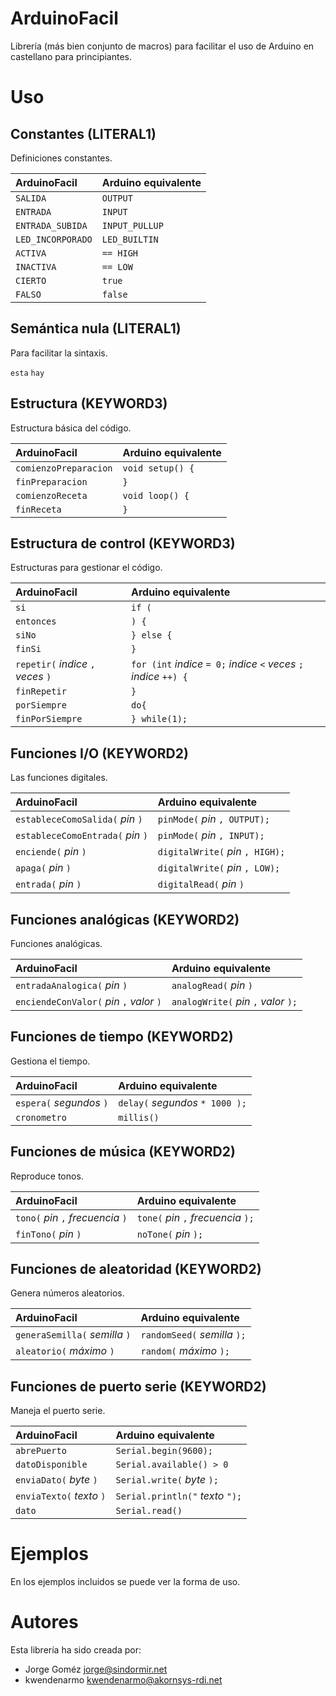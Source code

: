 # ArduinoFacil #

Librería (más bien conjunto de macros) para facilitar el uso de Arduino en castellano para principiantes.

# Uso #

## Constantes (LITERAL1) ##
Definiciones constantes.

| ArduinoFacil | Arduino equivalente |
| :------- | :------- |
| `SALIDA` | `OUTPUT` |
| `ENTRADA` | `INPUT` |
| `ENTRADA_SUBIDA` | `INPUT_PULLUP` |
| `LED_INCORPORADO` | `LED_BUILTIN` |
| `ACTIVA` | `== HIGH` |
| `INACTIVA` | `== LOW` |
| `CIERTO` | `true` |
| `FALSO` | `false` |

## Semántica nula (LITERAL1) ##
Para facilitar la sintaxis.

`esta`
`hay`

## Estructura (KEYWORD3) ##
Estructura básica del código.

| ArduinoFacil | Arduino equivalente |
| :------- | :------- |
| `comienzoPreparacion` | `void setup() {` |
| `finPreparacion` | `}` |
| `comienzoReceta` | `void loop() {` |
| `finReceta` | `}` |

## Estructura de control (KEYWORD3) ##
Estructuras para gestionar el código.

| ArduinoFacil | Arduino equivalente |
| :------- | :------- |
| `si` | `if (` |
| `entonces` | `) {` |
| `siNo` | `} else {` |
| `finSi` | `}` |
| `repetir(` _indice_ `,` _veces_ `)` | `for (int` _indice_ `= 0;` _indice_ `<` _veces_ `;` _indice_ `++) {` |
| `finRepetir` | `}` |
| `porSiempre` | `do{` |
| `finPorSiempre` | `} while(1);` |

## Funciones I/O (KEYWORD2) ##
Las funciones digitales.

| ArduinoFacil | Arduino equivalente |
| :------- | :------- |
| `estableceComoSalida(` _pin_ `)` | `pinMode(` _pin_ `, OUTPUT);` |
| `estableceComoEntrada(` _pin_ `)` | `pinMode(` _pin_ `, INPUT);` |
| `enciende(` _pin_ `)` | `digitalWrite(` _pin_ `, HIGH);` |
| `apaga(` _pin_ `)` | `digitalWrite(` _pin_ `, LOW);` |
| `entrada(` _pin_ `)` | `digitalRead(` _pin_ `)` |

## Funciones analógicas (KEYWORD2) ##
Funciones analógicas.

| ArduinoFacil | Arduino equivalente |
| :------- | :------- |
| `entradaAnalogica(` _pin_ `)` | `analogRead(` _pin_ `)` |
| `enciendeConValor(` _pin_ `,` _valor_ `)` | `analogWrite(` _pin_ `,` _valor_ `);` |

## Funciones de tiempo (KEYWORD2) ##
Gestiona el tiempo.

| ArduinoFacil | Arduino equivalente |
| :------- | :------- |
| `espera(` _segundos_ `)` | `delay(` _segundos_ `* 1000 );` |
| `cronometro` | `millis()` |

## Funciones de música (KEYWORD2) ##
Reproduce tonos.

| ArduinoFacil | Arduino equivalente |
| :------- | :------- |
| `tono(` _pin_ `,` _frecuencia_ `)` | `tone(` _pin_ `,` _frecuencia_ `);` |
| `finTono(` _pin_ `)` | `noTone(` _pin_ `);`|

## Funciones de aleatoridad (KEYWORD2) ##
Genera números aleatorios.

| ArduinoFacil | Arduino equivalente |
| :------- | :------- |
| `generaSemilla(` _semilla_ `)` | `randomSeed(` _semilla_ `);` |
| `aleatorio(` _máximo_ `)` | `random(` _máximo_ `);` |

## Funciones de puerto serie (KEYWORD2) ##
Maneja el puerto serie.

| ArduinoFacil | Arduino equivalente |
| :------- | :------- |
| `abrePuerto` | `Serial.begin(9600);` |
| `datoDisponible` | `Serial.available() > 0` |
| `enviaDato(` _byte_ `)` | `Serial.write(` _byte_ `);` |
| `enviaTexto(` _texto_ `)` | `Serial.println("` _texto_ `");` |
| `dato` | `Serial.read()` |

# Ejemplos #

En los ejemplos incluidos se puede ver la forma de uso.

# Autores #

Esta librería ha sido creada por:

- Jorge Goméz <jorge@sindormir.net>
- kwendenarmo <kwendenarmo@akornsys-rdi.net>

